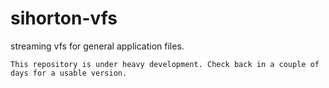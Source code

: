 sihorton-vfs
============

streaming vfs for general application files.

    This repository is under heavy development. Check back in a couple of days for a usable version.
